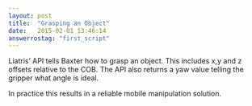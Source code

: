 ```yaml
---
layout: post
title:  "Grasping an Object"
date:   2015-02-01 13:46:14
answerrostag: "first_script"
---
```


Liatris’ API tells Baxter how to grasp an object. This includes x,y and z offsets relative to the COB.  The API also returns a yaw value telling the gripper what angle is ideal.

In practice this results in a reliable mobile manipulation solution.